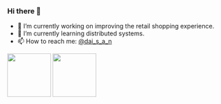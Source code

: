 ### Hi there 👋

- 🔭 I’m currently working on improving the retail shopping experience.
- 🌱 I’m currently learning distributed systems.
- 📫 How to reach me: [@dai_s_a_n](https://twitter.com/dai_s_a_n)

<div>
    <img src="https://api.accredible.com/v1/frontend/credential_website_embed_image/badge/49907287" width="100px">
    <img src="https://api.accredible.com/v1/frontend/credential_website_embed_image/badge/28618242" width="100px">
</div>
